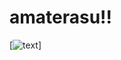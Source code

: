 # amaterasu!!

[![ text ](https://media.tenor.com/images/92ea26fee9522cc533e2f3f30923317a/tenor.gif)]